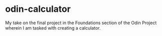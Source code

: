 # odin-calculator
My take on the final project in the Foundations section of the Odin Project wherein I am tasked with creating a calculator.
